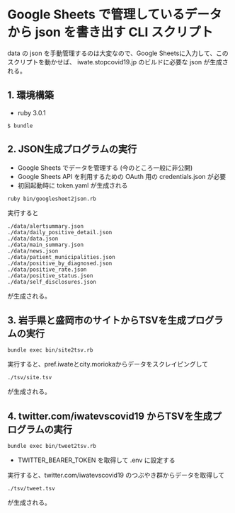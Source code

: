 # Google Sheets で管理しているデータから json を書き出す CLI スクリプト

data の json を手動管理するのは大変なので、Google Sheetsに入力して、このスクリプトを動かせば、
iwate.stopcovid19.jp のビルドに必要な json が生成される。

## 1. 環境構築

- ruby 3.0.1

```
$ bundle
```

## 2. JSON生成プログラムの実行

- Google Sheets でデータを管理する (今のところ一般に非公開)
- Google Sheets API を利用するための OAuth 用の credentials.json が必要
- 初回起動時に token.yaml が生成される

```
ruby bin/googlesheet2json.rb
```

実行すると

```
./data/alertsummary.json
./data/daily_positive_detail.json
./data/data.json
./data/main_summary.json
./data/news.json
./data/patient_municipalities.json
./data/positive_by_diagnosed.json
./data/positive_rate.json
./data/positive_status.json
./data/self_disclosures.json
```

が生成される。

## 3. 岩手県と盛岡市のサイトからTSVを生成プログラムの実行

```
bundle exec bin/site2tsv.rb
```

実行すると、pref.iwateとcity.moriokaからデータをスクレイピングして

```
./tsv/site.tsv
```

が生成される。

## 4. twitter.com/iwatevscovid19 からTSVを生成プログラムの実行

```
bundle exec bin/tweet2tsv.rb
```

- TWITTER_BEARER_TOKEN を取得して .env に設定する

実行すると、twitter.com/iwatevscovid19 のつぶやき群からデータを取得して

```
./tsv/tweet.tsv
```

が生成される。
